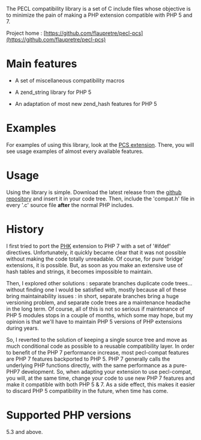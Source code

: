 The PECL compatibility library is a set of C include files whose objective is to minimize the pain of making a PHP extension compatible with PHP 5 and 7.

Project home : [https://github.com/flaupretre/pecl-pcs](https://github.com/flaupretre/pecl-pcs)

# Main features

- A set of miscellaneous compatibility macros

- A zend_string library for PHP 5

- An adaptation of most new zend_hash features for PHP 5

# Examples

For examples of using this library, look at the [PCS extension](https://github.com/flaupretre/pecl-pcs). There, you will see usage examples of almost every available features.

# Usage

Using the library is simple. Download the latest release from the [github repository](https://github.com/flaupretre/pecl-compat/releases) and insert it in your code tree. Then, include the 'compat.h' file in every '.c' source file **after** the normal PHP includes.

# History

I first tried to port the [PHK](http://pecl.php.net/package/phk) extension to PHP 7 with a set of '#ifdef' directives. Unfortunately, it quickly became clear that it was not possible without making the code totally unreadable. Of course, for pure 'bridge' extensions, it is possible. But, as soon as you make an extensive use of hash tables and strings, it becomes impossible to maintain.

Then, I explored other solutions : separate branches duplicate code trees... without finding one I would be satisfied with, mostly because all of these bring maintainability issues : in short, separate branches bring a huge versioning problem, and separate code trees are a maintenance headache in the long term. Of course, all of this is not so serious if maintenance of PHP 5 modules stops in a couple of months, which some may hope, but my opinion is that we'll have to maintain PHP 5 versions of PHP extensions during years.

So, I reverted to the solution of keeping a single source tree and move as much conditional code as possible to a reusable compatibility layer. In order to benefit of the PHP 7 performance increase, most pecl-compat features are PHP 7 features backported to PHP 5. PHP 7 generally calls the underlying PHP functions directly, with the same performance as a pure-PHP7 development. So, when adapting your extension to use pecl-compat, you will, at the same time, change your code to use new PHP 7 features and make it compatible with both PHP 5 & 7. As a side effect, this makes it easier to discard PHP 5 compatibility in the future, when time has come.

# Supported PHP versions

5.3 and above.

